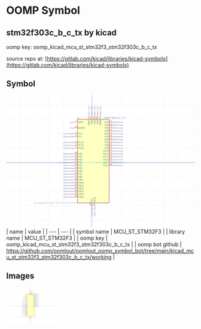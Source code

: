 # OOMP Symbol  
## stm32f303c_b_c_tx  by kicad  
  
oomp key: oomp_kicad_mcu_st_stm32f3_stm32f303c_b_c_tx  
  
source repo at: [https://gitlab.com/kicad/libraries/kicad-symbols](https://gitlab.com/kicad/libraries/kicad-symbols)  
## Symbol  
  
[![working.png](working_600.png)](working.png)  
| name | value | 
| --- | --- | 
| symbol name | MCU_ST_STM32F3 | 
| library name | MCU_ST_STM32F3 | 
| oomp key | oomp_kicad_mcu_st_stm32f3_stm32f303c_b_c_tx | 
| oomp bot github | https://github.com/oomlout/oomlout_oomp_symbol_bot/tree/main/kicad_mcu_st_stm32f3_stm32f303c_b_c_tx/working | 
## Images  
  
[![working.png](working_140.png)](working.png)  
